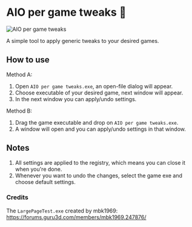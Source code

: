 # AIO per game tweaks 🚀

![AIO per game tweaks](https://imgur.com/iVUsp2m.png)

A simple tool to apply generic tweaks to your desired games.


## How to use
Method A:
1. Open `AIO per game tweaks.exe`, an open-file dialog will appear. 
2. Choose executable of your desired game, next window will appear.
3. In the next window you can apply/undo settings.

Method B:
1. Drag the game executable and drop on `AIO per game tweaks.exe`.
2. A window will open and you can apply/undo settings in that window.

## Notes
1. All settings are applied to the registry, which means you can close it when you're done.
2. Whenever you want to undo the changes, select the game exe and choose default settings.

### Credits
The `LargePageTest.exe` created by mbk1969:
https://forums.guru3d.com/members/mbk1969.247876/
